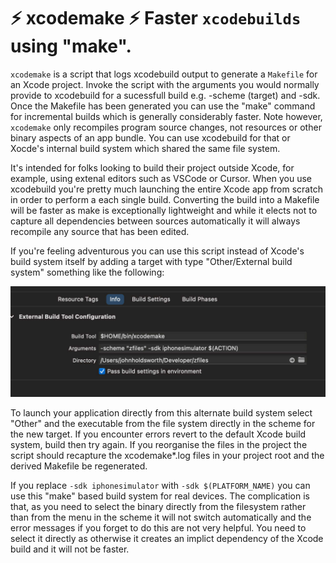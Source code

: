 # ⚡️ xcodemake ⚡️ Faster `xcodebuilds` using "make".

`xcodemake` is a script that logs
xcodebuild output to generate a `Makefile` for an Xcode project.
Invoke the script with the arguments you would normally provide to
xcodebuild for a sucessfull build e.g. -scheme (target) and -sdk.
Once the Makefile has been generated you can use the "make" command 
for incremental builds which is generally considerably faster.
Note however, `xcodemake` only recompiles program source changes,
not resources or other binary aspects of an app bundle. You
can use xcodebuild for that or Xocde's internal build system
which shared the same file system.

It's intended for folks looking to build their project outside 
Xcode, for example, using extenal editors such as VSCode or Cursor.
When you use xcodebuild you're pretty much launching the entire
Xcode app from scratch in order to perform a each single build. 
Converting the build into a Makefile will be faster as make is 
exceptionally lightweight and while it elects not to capture
all dependencies between sources automatically it will always
recompile any source that has been edited.

If you're feeling adventurous you can use this script instead
of Xcode's build system itself by adding a target with type
"Other/External build system" something like the following:

![Icon](Config.png)

To launch your application directly from this alternate build
system select "Other" and the executable from the file system 
directly in the scheme for the new target. If you encounter 
errors revert to the default Xcode build system, build then
try again. If you reorganise the files in the project the 
script should recapture the xcodemake\*.log files in your 
project root and the derived Makefile be regenerated.

If you replace `-sdk iphonesimulator` with `-sdk $(PLATFORM_NAME)`
you can use this "make" based build system for real devices.
The complication is that, as you need to select the binary
directly from the filesystem rather than from the menu in the
scheme it will not switch automatically and the error messages
if you forget to do this are not very helpful. You need 
to select it directly as otherwise it creates an implict 
dependency of the Xcode build and it will not be faster.
